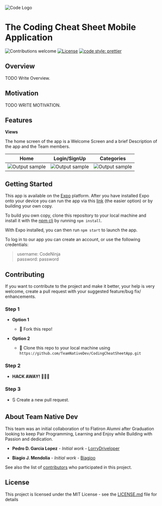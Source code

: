<img align="center" alt="Code Logo" src="https://github.com/TeamNativeDev/CodingCheatSheetApp/blob/master/assets/icon.png">

# The Coding Cheat Sheet Mobile Application

![Contributions welcome](https://img.shields.io/badge/contributions-welcome-orange.svg)
[![License](https://img.shields.io/badge/license-MIT-blue.svg)](https://opensource.org/licenses/MIT)
[![code style: prettier](https://img.shields.io/badge/code_style-prettier-ff69b4.svg)](https://github.com/prettier/prettier)

## Overview

TODO Write Overview.

## Motivation

TODO WRITE MOTIVATION.

## Features

**Views**

The home screen of the app is a Welcome Screen and a brief Description of the app and the Team members.

|    Home    |    Login/SignUp    |    Categories    |
| ------------------------- |:-----------------------:|:-----------------------:|
| ![Output sample](https://github.com/TeamNativeDev/CodingCheatSheetApp/blob/master/assets/Gifs/Home.gif)|![Output sample](https://github.com/Project-ReadMe/ReadMe-EXPO/blob/master/resources/home.jpeg)| ![Output sample](https://github.com/TeamNativeDev/CodingCheatSheetApp/blob/master/assets/Gifs/Categories.gif)


## Getting Started

This app is available on the [Expo](https://expo.io/ "Expo homepage") platform. After you have installed Expo onto your device you can run the app via this [link](https://expo.io/@teamnativedev/codingcheatsheet) (the easier option) or by building your own copy.  

To build you own copy, clone this repository to your local machine and install it with the [npm cli](https://docs.npmjs.com/cli/npm "npm cli documentation") by running `npm install`. 

With Expo installed, you can then run `npm start` to launch the app. 

To log in to our app you can create an account, or use the following credentials:
> username: CodeNinja <br />
> password: password
## Contributing

If you want to contribute to the project and make it better, your help is very welcome, create a pull request with your suggested feature/bug fix/ enhancements.

### Step 1

- **Option 1**

  - 🍴 Fork this repo!

- **Option 2**
  - 👯 Clone this repo to your local machine using `https://github.com/TeamNativeDev/CodingCheatSheetApp.git`

### Step 2

- **HACK AWAY!** 🔨🔨🔨

### Step 3

- 🔃 Create a new pull request.

## About Team Native Dev

This team was an initial collaboration of to Flatiron Alumni after Graduation looking to keep Pair Programming, Learning and Enjoy while Building with Passion and dedication.

- **Pedro D. Garcia Lopez** - _Initial work_ - [LorryDriveloper](https://github.com/LorryDriveloper)

- **Biagio J. Mendolia** - _Initial work_ - [Biagioo](https://github.com/biagioo)

See also the list of [contributors](https://github.com/your/project/contributors) who participated in this project.
 
## License

This project is licensed under the MIT License - see the [LICENSE.md](LICENSE.md) file for details
